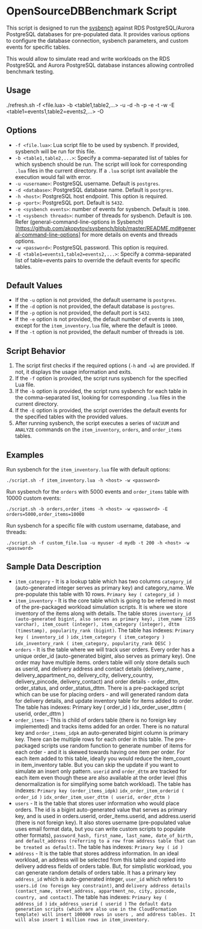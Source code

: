 # OpenSourceDBBenchmark Script

This script is designed to run the [sysbench](https://github.com/akopytov/sysbench?tab=readme-ov-file#sysbench) against  RDS PostgreSQL/Aurora PostgreSQL  databases for pre-populated data. It provides various options to configure the database connection, sysbench parameters, and custom events for specific tables.

This would allow to simulate read and write workloads on the RDS PostgreSQL and Aurora PostgreSQL database instances allowing controlled benchmark testing.

## Usage

./refresh.sh -f <file.lua> -b <table1,table2,...> -u  <username> -d <database> -h <host> -p <port> -e <sysbench events> -t <sysbench threads> -w <password> -E <table1=events1,table2=events2,...> -O 


## Options

- `-f <file.lua>`: 
 Lua script file to be used by sysbench. If provided, sysbench will be run for this file.
- `-b <table1,table2,...>`: Specify a comma-separated list of tables for which sysbench should be run. The script will look for corresponding `.lua` files in the current directory. If a `.lua` script isnt available the execution would fail with error.
- `-u <username>`: 
 PostgreSQL username. Default is `postgres`.
- `-d <database>`: 
 PostgreSQL database name. Default is `postgres`.
- `-h <host>`: 
 PostgreSQL host endpoint. This option is required.
- `-p <port>`: 
 PostgreSQL port. Default is `5432`.
- `-e <sysbench events>`: 
 number of events for sysbench. Default is `1000`.
- `-t <sysbench threads>`: 
 number of threads for sysbench. Default is `100`.
 Refer (general-command-line-options in Sysbench)[https://github.com/akopytov/sysbench/blob/master/README.md#general-command-line-options] for more details on events and threads options.
- `-w <password>`: 
 PostgreSQL password. This option is required.
- `-E <table1=events1,table2=events2,...>`:
 Specify a comma-separated list of table=events pairs to override the default events for specific tables.



## Default Values

- If the `-u` option is not provided, the default username is `postgres`.
- If the `-d` option is not provided, the default database is `postgres`.
- If the `-p` option is not provided, the default port is `5432`.
- If the `-e` option is not provided, the default number of events is `1000`, except for the `item_inventory.lua` file, where the default is `10000`.
- If the `-t` option is not provided, the default number of threads is `100`.

## Script Behavior

1. The script first checks if the required options (`-h` and `-w`) are provided. If not, it displays the usage information and exits.
2. If the `-f` option is provided, the script runs sysbench for the specified Lua file.
3. If the `-b` option is provided, the script runs sysbench for each table in the comma-separated list, looking for corresponding `.lua` files in the current directory.
4. If the `-E` option is provided, the script overrides the default events for the specified tables with the provided values.
5. After running sysbench, the script executes a series of `VACUUM` and `ANALYZE` commands on the `item_inventory`, `orders`, and `order_items` tables.

## Examples

Run sysbench for the `item_inventory.lua` file with default options:


```./script.sh -f item_inventory.lua -h <host> -w <password>```

Run sysbench for the `orders` with 5000 events  and `order_items` table with 10000 custom events:

```./script.sh -b orders,order_items -h <host> -w <password> -E orders=5000,order_items=10000```


Run sysbench for a specific file with custom username, database, and threads:

```./script.sh -f custom_file.lua -u myuser -d mydb -t 200 -h <host> -w <password>```

## Sample Data Description
- `item_category` - It is a lookup table which has two columns `category_id` (auto-generated integer serves as primary key) and category_name. We pre-populate this table with 10 rows.
`Primary key ( category_id )`
- `item_inventory` - It is the core table which is going to be referred in most of the pre-packaged workload simulation scripts. It is where we store inventory of the items along with details. The table stores `inventory_id (auto-generated bigint, also serves as primary key), item_name (255 varchar), item_count (integer), item_category (integer), dttm (timestamp), popularity_rank (bigint)`. The table has indexes:
`Primary key ( inventory_id )`
`idx_item_category ( item_category )`
`idx_inventory_rank ( item_category, popularity_rank DESC )`
- `orders` - It is the table where we will track user orders. Every order has a unique order_id (auto-generated bigint, also serves as primary key). One order may have multiple items. orders table will only store details such as userid, and delivery address and contact details (delivery_name , delivery_appartment_no, delivery_city, delivery_country, delivery_pincode, delivery_contact) and order details - order_dttm, order_status, and order_status_dttm. There is a pre-packaged script which can be use for placing orders - and will generated random data for delivery details, and update inventory table for items added to order. The table has indexes:
Primary key ( order_id )
idx_order_user_dttm ( userid, order_dttm )
- `order_items` - This is child of orders table (there is no foreign key implemented) and tracks items added for an order. There is no natural key and `order_items_idpk` an auto-generated bigint column is primary key. There can be multiple rows for each order in this table. The pre-packaged scripts use random function to generate number of items for each order - and it is skewed towards having one item per order.
For each item added to this table, ideally you would reduce the item_count in item_inventory table. But you can skip the update if you want to simulate an insert only pattern. `userid` and `order_dttm` are tracked for each item even though these are also available at the order level (this denormalization is for simplifying some batch workload). The table has indexes:
`Primary key (order_items_idpk)`
`idx_order_item_orderid ( order_id )`
`idx_order_item_user_dttm ( userid, order_dttm )`
- `users` - It is the table that stores user information who would place orders. The id is a bigint auto-generated value that serves as primary key, and is used in orders.userid, order_items.userid, and address.userid (there is not foreign key). It also stores username (pre-populated value uses email format data, but you can write custom scripts to populate other formats), `password_hash, first_name, last_name, date_of_birth, and default_address (referring to a row from address table that can be treated as default)`. The table has indexes:
`Primary key ( id )`
- `address` - It is the table that stores address information. In an ideal workload, an address will be selected from this table and copied into delivery address fields of orders table. But, for simplistic workload, you can generate random details of orders table. It has a primary key `address_id` which is auto-generated integer, `user_id` which refers to `users.id (no foreign key constraint)`, and `delivery address details (contact_name, street_address, appartment_no, city, pincode, country, and contact)`. The table has indexes:
`Primary key ( address_id )`
`idx_address_userid ( userid )`
`The default data generation scripts (which are also use in the CloudFormation template) will insert 100000 rows in users , and address tables. It will also insert 1 million rows in item_inventory.`

